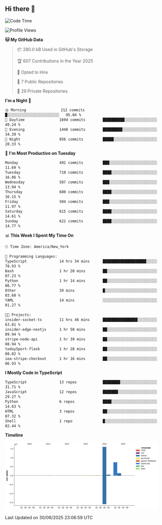 ## Hi there 👋

<!--START_SECTION:waka-->
![Code Time](http://img.shields.io/badge/Code%20Time-368%20hrs%2035%20mins-blue)

![Profile Views](http://img.shields.io/badge/Profile%20Views-0-blue)

**🐱 My GitHub Data** 

> 📦 280.0 kB Used in GitHub's Storage 
 > 
> 🏆 607 Contributions in the Year 2025
 > 
> 💼 Opted to Hire
 > 
> 📜 7 Public Repositories 
 > 
> 🔑 29 Private Repositories 
 > 
**I'm a Night 🦉** 

```text
🌞 Morning                212 commits         █░░░░░░░░░░░░░░░░░░░░░░░░   05.04 % 
🌆 Daytime                1694 commits        ██████████░░░░░░░░░░░░░░░   40.24 % 
🌃 Evening                1448 commits        █████████░░░░░░░░░░░░░░░░   34.39 % 
🌙 Night                  856 commits         █████░░░░░░░░░░░░░░░░░░░░   20.33 % 
```
📅 **I'm Most Productive on Tuesday** 

```text
Monday                   492 commits         ███░░░░░░░░░░░░░░░░░░░░░░   11.69 % 
Tuesday                  710 commits         ████░░░░░░░░░░░░░░░░░░░░░   16.86 % 
Wednesday                587 commits         ███░░░░░░░░░░░░░░░░░░░░░░   13.94 % 
Thursday                 680 commits         ████░░░░░░░░░░░░░░░░░░░░░   16.15 % 
Friday                   504 commits         ███░░░░░░░░░░░░░░░░░░░░░░   11.97 % 
Saturday                 615 commits         ████░░░░░░░░░░░░░░░░░░░░░   14.61 % 
Sunday                   622 commits         ████░░░░░░░░░░░░░░░░░░░░░   14.77 % 
```


📊 **This Week I Spent My Time On** 

```text
🕑︎ Time Zone: America/New_York

💬 Programming Languages: 
TypeScript               14 hrs 34 mins      ████████████████████░░░░░   78.93 % 
Bash                     1 hr 20 mins        ██░░░░░░░░░░░░░░░░░░░░░░░   07.23 % 
Python                   1 hr 14 mins        ██░░░░░░░░░░░░░░░░░░░░░░░   06.77 % 
Other                    39 mins             █░░░░░░░░░░░░░░░░░░░░░░░░   03.60 % 
YAML                     14 mins             ░░░░░░░░░░░░░░░░░░░░░░░░░   01.27 % 

🐱‍💻 Projects: 
insider-socket-ts        11 hrs 46 mins      ████████████████░░░░░░░░░   63.81 % 
insider-edge-nextjs      1 hr 50 mins        ██░░░░░░░░░░░░░░░░░░░░░░░   09.94 % 
stripe-node-api          1 hr 39 mins        ██░░░░░░░░░░░░░░░░░░░░░░░   08.94 % 
todaySport-flask         1 hr 28 mins        ██░░░░░░░░░░░░░░░░░░░░░░░   08.02 % 
iea-stripe-checkout      1 hr 16 mins        ██░░░░░░░░░░░░░░░░░░░░░░░   06.93 % 
```

**I Mostly Code in TypeScript** 

```text
TypeScript               13 repos            ████████░░░░░░░░░░░░░░░░░   31.71 % 
JavaScript               12 repos            ███████░░░░░░░░░░░░░░░░░░   29.27 % 
Python                   6 repos             ████░░░░░░░░░░░░░░░░░░░░░   14.63 % 
HTML                     3 repos             ██░░░░░░░░░░░░░░░░░░░░░░░   07.32 % 
Shell                    1 repo              █░░░░░░░░░░░░░░░░░░░░░░░░   02.44 % 
```



**Timeline**

![Lines of Code chart](https://raw.githubusercontent.com/dikshithvishnu/dikshithvishnu/main/assets/bar_graph.png)


 Last Updated on 30/06/2025 23:06:59 UTC
<!--END_SECTION:waka-->
